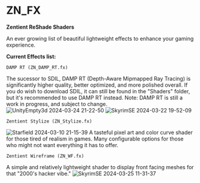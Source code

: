 # ZN_FX
**Zentient ReShade Shaders**

An ever growing list of beautiful lightweight effects to enhance your gaming experience.

**Current Effects list:**
    
    DAMP RT (ZN_DAMP_RT.fx)
The sucessor to SDIL, DAMP RT (Depth-Aware Mipmapped Ray Tracing) is significantly higher quality, better optimized, and more polished overall.
If you do wish to download SDIL, it can still be found in the "Shaders" folder, but it's recommended to use DAMP RT instead.
Note: DAMP RT is still a work in progress, and subject to change.
![UnityEmpty3d 2024-03-24 21-22-50](https://github.com/Zenteon/ZN_FX/assets/162768653/da3d707a-d410-4961-9b08-ca442f5c069b)
![SkyrimSE 2024-03-22 19-52-09](https://github.com/Zenteon/ZN_FX/assets/162768653/f0ae01e3-8828-4ee3-b79b-581422e5c3c3)


    Zentient Stylize (ZN_Stylize.fx)
![Starfield 2024-03-10 21-15-39](https://github.com/Zenteon/ZN_FX/assets/162768653/89283d29-43ee-40ca-b8e8-cde51da4b6ba)
A tasteful pixel art and color curve shader for those tired of realism in games.
Many configurable options for those who might not want everything it has to offer.

    Zentient Wireframe (ZN_WF.fx)
A simple and relatively lightweight shader to display front facing meshes for that "2000's hacker vibe."
![SkyrimSE 2024-03-25 11-31-37](https://github.com/Zenteon/ZN_FX/assets/162768653/09ad805e-3b31-4023-8ff7-a3c07b14a914)
